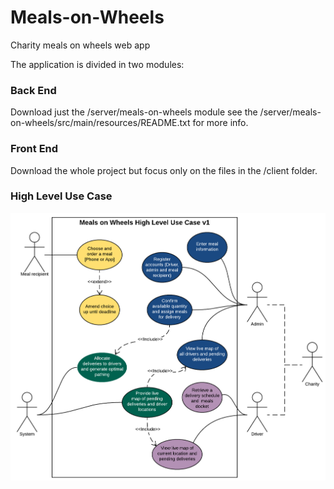 # Meals-on-Wheels
Charity meals on wheels web app

The application is divided in two modules:

### Back End
Download just the /server/meals-on-wheels module see the /server/meals-on-wheels/src/main/resources/README.txt for more info.

### Front End
Download the whole project but focus only on the files in the /client folder.

### High Level Use Case
![Use Case Image](documentation/high-level/MowHlUseCase.png)
